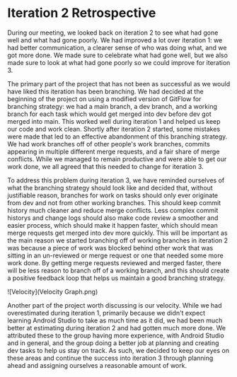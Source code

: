 # Iteration 2 Retrospective

During our meeting, we looked back on iteration 2 to see what had gone well and what had gone poorly. We had improved a lot over iteration 1: we had better communication, a clearer sense of who was doing what, and we got more done. We made sure to celebrate what had gone well, but we also made sure to look at what had gone poorly so we could improve for iteration 3.

The primary part of the project that has not been as successful as we would have liked this iteration has been branching. We had decided at the beginning of the project on using a modified version of GitFlow for branching strategy: we had a main branch, a dev branch, and a working branch for each task which would get merged into dev before dev got merged into main. This worked well during iteration 1 and helped us keep our code and work clean. Shortly after iteration 2 started, some mistakes were made that led to an effective abandonment of this branching strategy. We had work branches off of other people's work branches, commits appearing in multiple different merge requests, and a fair share of merge conflicts. While we managed to remain productive and were able to get our work done, we all agreed that this needed to change for iteration 3.

To address this problem during iteration 3, we have reminded ourselves of what the branching strategy should look like and decided that, without justifiable reason, branches for work on tasks should only ever originate from dev and not from other working branches. This should keep commit history much cleaner and reduce merge conflicts. Less complex commit historys and change logs should also make code review a smoother and easier process, which should make it happen faster, which should mean merge requests get merged into dev more quickly. This will be important as the main reason we started branching off of working branches in iteration 2 was because a piece of work was blocked behind other work that was sitting in an un-reviewed or merge request or one that needed some more work done. By getting merge requests reviewed and merged faster, there will be less reason to branch off of a working branch, and this should create a positive feedback loop that helps us maintain a good branching strategy.

![Velocity](Velocity Graph.png)

Another part of the project worth discussing is our velocity. While we had overestimated during iteration 1, primarily because we didn't expect learning Android Studio to take as much time as it did, we had been much better at estimating during iteration 2 and had gotten much more done. We attributed these to the group having more experience, with Android Studio and in general, and the group doing a better job at planning and creating dev tasks to help us stay on track. As such, we decided to keep our eyes on these areas and continue the success into iteration 3 through planning ahead and assigning ourselves a reasonable amount of work.